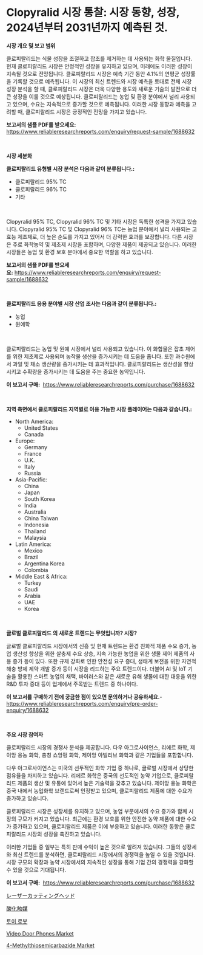 <p><h1>Clopyralid 시장 통찰: 시장 동향, 성장, 2024년부터 2031년까지 예측된 것.</h1></p><p><strong>시장 개요 및 보고 범위</strong></p>
<p><p>클로피랄리드는 식물 성장을 조절하고 잡초를 제거하는 데 사용되는 화학 물질입니다. 현재 클로피랄리드 시장은 안정적인 성장을 유지하고 있으며, 미래에도 이러한 성장이 지속될 것으로 전망됩니다. 클로피랄리드 시장은 예측 기간 동안 4.1%의 연평균 성장률을 기록할 것으로 예측됩니다. 이 시장의 최신 트렌드와 시장 예측을 토대로 전체 시장 성장 분석을 할 때, 클로피랄리드 시장은 더욱 다양한 용도와 새로운 기술의 발전으로 더 큰 성장을 이룰 것으로 예상됩니다. 클로피랄리드는 농업 및 환경 분야에서 널리 사용되고 있으며, 수요는 지속적으로 증가할 것으로 예측됩니다. 이러한 시장 동향과 예측을 고려할 때, 클로피랄리드 시장은 긍정적인 전망을 가지고 있습니다.</p></p>
<p><strong>보고서의 샘플 PDF를 받으세요:</strong> <a href="https://www.reliableresearchreports.com/enquiry/request-sample/1688632">https://www.reliableresearchreports.com/enquiry/request-sample/1688632</a></p>
<p>&nbsp;</p>
<p><strong>시장 세분화</strong></p>
<p><strong>클로피랄리드 유형별 시장 분석은 다음과 같이 분류됩니다.:</strong></p>
<p><ul><li>클로피랄리드 95% TC</li><li>클로피랄리드 96% TC</li><li>기타</li></ul></p>
<p>&nbsp;</p>
<p><p>Clopyralid 95% TC, Clopyralid 96% TC 및 기타 시장은 독특한 성격을 가지고 있습니다. Clopyralid 95% TC 및 Clopyralid 96% TC는 농업 분야에서 널리 사용되는 고효능 제초제로, 더 높은 순도를 가지고 있어서 더 강력한 효과를 보장합니다. 다른 시장은 주로 화학농약 및 제초제 시장을 포함하며, 다양한 제품이 제공되고 있습니다. 이러한 시장들은 농업 및 환경 보호 분야에서 중요한 역할을 하고 있습니다.</p></p>
<p><strong>보고서의 샘플 PDF를 받으세요:</strong>&nbsp;<a href="https://www.reliableresearchreports.com/enquiry/request-sample/1688632">https://www.reliableresearchreports.com/enquiry/request-sample/1688632</a></p>
<p>&nbsp;</p>
<p><strong> 클로피랄리드 응용 분야별 시장 산업 조사는 다음과 같이 분류됩니다.:</strong></p>
<p><ul><li>농업</li><li>원예학</li></ul></p>
<p>&nbsp;</p>
<p><p>클로피랄리드는 농업 및 원예 시장에서 널리 사용되고 있습니다. 이 화합물은 잡초 제어를 위한 제초제로 사용되며 농작물 생산을 증가시키는 데 도움을 줍니다. 또한 과수원에서 과일 및 채소 생산량을 증가시키는 데 효과적입니다. 클로피랄리드는 생산성을 향상시키고 수확량을 증가시키는 데 도움을 주는 중요한 농약입니다.</p></p>
<p><strong>이 보고서 구매:</strong>&nbsp; <a href="https://www.reliableresearchreports.com/purchase/1688632">https://www.reliableresearchreports.com/purchase/1688632</a></p>
<p>&nbsp;</p>
<p><strong>지역 측면에서 클로피랄리드 지역별로 이용 가능한 시장 플레이어는 다음과 같습니다.:</strong></p>
<p><ul>
    <li>
        North America:
        <ul>
            <li>United States</li>
            <li>Canada</li>
        </ul>
    </li>
    <li>
        Europe:
        <ul>
            <li>Germany</li>
            <li>France</li>
            <li>U.K.</li>
            <li>Italy</li>
            <li>Russia</li>
        </ul>
    </li>
    <li>
        Asia-Pacific:
        <ul>
            <li>China</li>
            <li>Japan</li>
            <li>South Korea</li>
            <li>India</li>
            <li>Australia</li>
            <li>China Taiwan</li>
            <li>Indonesia</li>
            <li>Thailand</li>
            <li>Malaysia</li>
        </ul>
    </li>
    <li>
        Latin America:
        <ul>
            <li>Mexico</li>
            <li>Brazil</li>
            <li>Argentina Korea</li>
            <li>Colombia</li>
        </ul>
    </li>
    <li>
        Middle East & Africa:
        <ul>
            <li>Turkey</li>
            <li>Saudi</li>
            <li>Arabia</li>
            <li>UAE</li>
            <li>Korea</li>
        </ul>
    </li>
    </ul></p>
<p>&nbsp;</p>
<p><strong>글로벌 클로피랄리드 의 새로운 트렌드는 무엇입니까? 시장?</strong></p>
<p><p>글로벌 클로피랄리드 시장에서의 신흥 및 현재 트렌드는 환경 친화적 제품 수요 증가, 농업 생산성 향상을 위한 살충제 수요 상승, 지속 가능한 농업을 위한 생물 제어 제품의 사용 증가 등이 있다. 또한 규제 강화로 인한 안전성 요구 증대, 생태계 보전을 위한 자연적 해충 방제 제약 개발 증가 등이 시장을 리드하는 주요 트렌드이다. 더불어 AI 및 IoT 기술을 활용한 스마트 농업의 채택, 바이러스와 같은 새로운 유해 생물에 대한 대응을 위한 R&D 투자 증대 등이 업계에서 주목받는 트렌드 중 하나이다.</p></p>
<p><strong>이 보고서를 구매하기 전에 궁금한 점이 있으면 문의하거나 공유하세요.</strong>- <a href="https://www.reliableresearchreports.com/enquiry/pre-order-enquiry/1688632">https://www.reliableresearchreports.com/enquiry/pre-order-enquiry/1688632</a></p>
<p>&nbsp;</p>
<p><strong>주요 시장 참여자</strong></p>
<p><p>클로피랄리드 시장의 경쟁사 분석을 제공합니다. 다우 아그로사이언스, 리에르 화학, 제이앙 용농 화학, 충칭 쇼앙펑 화학, 제이앙 아빌리브 화학과 같은 기업들을 포함합니다. </p><p>다우 아그로사이언스는 미국의 선두적인 화학 기업 중 하나로, 글로벌 시장에서 상당한 점유율을 차지하고 있습니다. 리에르 화학은 중국의 선도적인 농약 기업으로, 클로피랄리드 제품의 생산 및 유통에 있어서 높은 기술력을 갖추고 있습니다. 제이앙 용농 화학은 중국 내에서 농업화학 브랜드로써 인정받고 있으며, 클로피랄리드 제품에 대한 수요가 증가하고 있습니다. </p><p>클로피랄리드 시장은 성장세를 유지하고 있으며, 농업 부문에서의 수요 증가와 함께 시장의 규모가 커지고 있습니다. 최근에는 환경 보호를 위한 안전한 농약 제품에 대한 수요가 증가하고 있으며, 클로피랄리드 제품은 이에 부응하고 있습니다. 이러한 동향은 클로피랄리드 시장의 성장을 촉진하고 있습니다.</p><p>이러한 기업들 중 일부는 특히 판매 수익이 높은 것으로 알려져 있습니다. 그들의 성장세와 최신 트렌드를 분석하면, 클로피랄리드 시장에서의 경쟁력을 높일 수 있을 것입니다. 시장 규모의 확장과 농약 시장에서의 지속적인 성장을 통해 기업 간의 경쟁력을 강화할 수 있을 것으로 기대됩니다.</p></p>
<p><strong>이 보고서 구매:</strong>&nbsp;&nbsp;<a href="https://www.reliableresearchreports.com/purchase/1688632">https://www.reliableresearchreports.com/purchase/1688632</a></p>
<p><p><a href="https://github.com/dzy793153605/Market-Research-Report-List-1/blob/main/68707953043.md">レーザーカッティングヘッド</a></p><p><a href="https://medium.com/@jamiebertrgnaum3545/%E9%85%B8%E5%8C%96%E8%A7%A6%E5%AA%92%E5%B8%82%E5%A0%B4%E3%81%AF-2031%E5%B9%B4%E3%81%BE%E3%81%A7%E3%81%AE%E5%B8%82%E5%A0%B4%E3%82%B7%E3%82%A7%E3%82%A2-%E3%82%B5%E3%82%A4%E3%82%BA-%E3%81%9D%E3%81%97%E3%81%A6%E4%BA%88%E6%B8%AC%E3%81%AB%E7%84%A6%E7%82%B9%E3%82%92%E5%BD%93%E3%81%A6%E3%81%A6%E3%81%84%E3%81%BE%E3%81%99-1cab6550169f">酸化触媒</a></p><p><a href="https://github.com/plelbej847484502/Market-Research-Report-List-1/blob/main/38571452674.md">토이 로봇</a></p><p><a href="https://github.com/marloy8/Market-Research-Report-List-3/blob/main/video-door-phones-market.md">Video Door Phones Market</a></p><p><a href="https://issuu.com/reportprime-2/docs/4-methylthiosemicarbazide-market-size-2030.pptx">4-Methylthiosemicarbazide Market</a></p></p>
